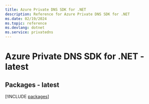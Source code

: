 ```yaml
---
title: Azure Private DNS SDK for .NET
description: Reference for Azure Private DNS SDK for .NET
ms.date: 02/19/2024
ms.topic: reference
ms.devlang: dotnet
ms.service: privatedns
---
```

# Azure Private DNS SDK for .NET - latest
## Packages - latest
[!INCLUDE [packages](private-dns-index.md)]